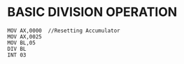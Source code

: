 # BASIC DIVISION OPERATION

    MOV AX,0000  //Resetting Accumulator
    MOV AX,0025
    MOV BL,05
    DIV BL
    INT 03
